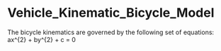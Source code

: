 # Vehicle_Kinematic_Bicycle_Model
The bicycle kinematics are governed by the following set of equations:
ax^{2} + by^{2} + c = 0
